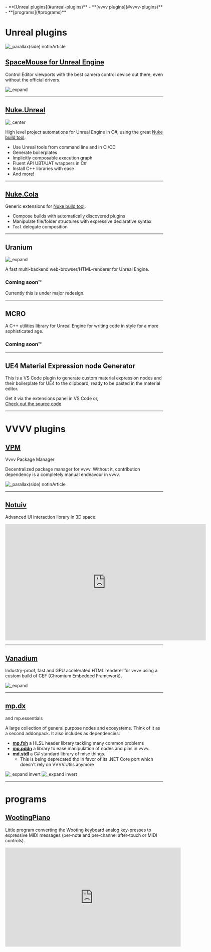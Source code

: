 <tocmd>
- **[Unreal plugins](#unreal-plugins)**
- **[vvvv plugins](#vvvv-plugins)**
- **[programs](#programs)**
</tocmd>

# Unreal plugins

![_parallax(side) notInArticle](uelogo.svg)

## <span class="mdCenter">[SpaceMouse for Unreal Engine](https://github.com/microdee/UE4-SpaceMouse)</span>

Control Editor viewports with the best camera control device out there, even without the official drivers.

![_expand](ware/sm-thumb.png)

----

<div class="mdCenter">

## [Nuke.Unreal](https://github.com/microdee/Nuke.Unreal)

![_center](nu_logo-250.png)

High level project automations for Unreal Engine in C#, using the great [Nuke build tool](https://nuke.build).

</div>

* Use Unreal tools from command line and in CI/CD
* Generate boilerplates
* Implicitly composable execution graph
* Fluent API UBT/UAT wrappers in C#
* Install C++ libraries with ease
* And more!

----

<div class="mdCenter">

## [Nuke.Cola](https://github.com/microdee/md.Nuke.Cola)

Generic extensions for [Nuke build tool](https://nuke.build).

</div>

* Compose builds with automatically discovered plugins
* Manipulate file/folder structures with expressive declarative syntax
* `Tool` delegate composition

----

<div class="mdCenter">

## Uranium

![_expand](ware/ur_logo_atom_on_dark.svg)

A fast multi-backend web-browser/HTML-renderer for Unreal Engine.

### Coming soon™️

Currently this is under major redesign.

</div>

----

<div class="mdCenter">

## MCRO

A C++ utilities library for Unreal Engine for writing code in style for a more sophisticated age.

### Coming soon™️

</div>

----

## UE4 Material Expression node Generator

This is a VS Code plugin to generate custom material expression nodes and their boilerplate for UE4 to the clipboard, ready to be pasted in the material editor.

Get it via the extensions panel in VS Code or,  
[Check out the source code](https://github.com/microdee/ue4-material-expression-generator)

----
# VVVV plugins

<div class="mdCenter">

## [VPM](https://vvvvpm.github.io)
Vvvv Package Manager

</div>

Decentralized package manager for vvvv. Without it, contribution dependency is a completely manual endeavour in vvvv.

<div class="mdCenter">

</div>

![_parallax(side) notInArticle](vvvv_logo.svg)

----

<div class="mdCenter">

## [Notuiv](https://vvvv.org/contribution/notuiv)
Advanced UI interaction library in 3D space.

</div>

<iframe src="https://player.vimeo.com/video/268043752?color=ffffff&amp;title=0&amp;byline=0&amp;portrait=0" width="640" height="370" frameborder="0" webkitallowfullscreen="" mozallowfullscreen="" allowfullscreen=""></iframe>

----

<div class="mdCenter">

## [Vanadium](https://github.com/meso-unimpressed/Vanadium)
Industry-proof, fast and GPU accelerated HTML renderer for vvvv using a custom build of CEF (Chromium Embedded Framework).

</div>

![_expand](ware/vanadium.png)

----

<div class="mdCenter">

## [mp.dx](https://vvvv.org/contribution/mp.dx)
and mp.essentials

</div>

A large collection of general purpose nodes and ecosystems. Think of it as a second addonpack. It also includes as dependencies:

* **[mp.fxh](https://github.com/microdee/mp.fxh)** a HLSL header library tackling many common problems
* **[mp.pddn](https://github.com/microdee/mp.pddn)** a library to ease manipulation of nodes and pins in vvvv.
* **[md.stdl](https://github.com/microdee/md.stdl)** a C# standard library of misc things.
  * This is being deprecated tho in favor of its .NET Core port which doesn't rely on VVVV.Utils anymore

![_expand invert](ware/mp.dx.png)
![_expand invert](ware/mp.essentials.png)

----
# programs

## <span class ="mdCenter">[WootingPiano](https://github.com/simon-wh/WootingPiano/releases)</span>

Little program converting the Wooting keyboard analog key-presses to expressive MIDI messages (per-note and per-channel after-touch or MIDI controls).

<iframe width="560" height="315" src="https://www.youtube-nocookie.com/embed/JXBlBfzc5S0" frameborder="0" allow="accelerometer; autoplay; encrypted-media; gyroscope; picture-in-picture" allowfullscreen></iframe>
